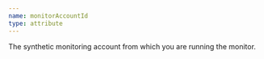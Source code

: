 ```yaml
---
name: monitorAccountId
type: attribute
---
```


The synthetic monitoring account from which you are running the monitor.